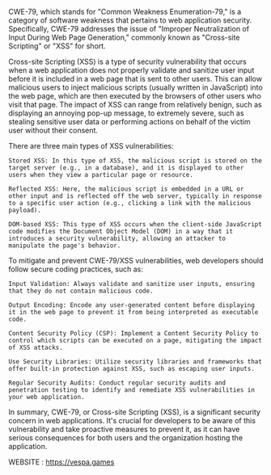 CWE-79, which stands for "Common Weakness Enumeration-79," is a category of software weakness that pertains to web application security. Specifically, CWE-79 addresses the issue of "Improper Neutralization of Input During Web Page Generation," commonly known as "Cross-site Scripting" or "XSS" for short.

Cross-site Scripting (XSS) is a type of security vulnerability that occurs when a web application does not properly validate and sanitize user input before it is included in a web page that is sent to other users. This can allow malicious users to inject malicious scripts (usually written in JavaScript) into the web page, which are then executed by the browsers of other users who visit that page. The impact of XSS can range from relatively benign, such as displaying an annoying pop-up message, to extremely severe, such as stealing sensitive user data or performing actions on behalf of the victim user without their consent.

There are three main types of XSS vulnerabilities:

    Stored XSS: In this type of XSS, the malicious script is stored on the target server (e.g., in a database), and it is displayed to other users when they view a particular page or resource.

    Reflected XSS: Here, the malicious script is embedded in a URL or other input and is reflected off the web server, typically in response to a specific user action (e.g., clicking a link with the malicious payload).

    DOM-based XSS: This type of XSS occurs when the client-side JavaScript code modifies the Document Object Model (DOM) in a way that it introduces a security vulnerability, allowing an attacker to manipulate the page's behavior.

To mitigate and prevent CWE-79/XSS vulnerabilities, web developers should follow secure coding practices, such as:

    Input Validation: Always validate and sanitize user inputs, ensuring that they do not contain malicious code.

    Output Encoding: Encode any user-generated content before displaying it in the web page to prevent it from being interpreted as executable code.

    Content Security Policy (CSP): Implement a Content Security Policy to control which scripts can be executed on a page, mitigating the impact of XSS attacks.

    Use Security Libraries: Utilize security libraries and frameworks that offer built-in protection against XSS, such as escaping user inputs.

    Regular Security Audits: Conduct regular security audits and penetration testing to identify and remediate XSS vulnerabilities in your web application.

In summary, CWE-79, or Cross-site Scripting (XSS), is a significant security concern in web applications. It's crucial for developers to be aware of this vulnerability and take proactive measures to prevent it, as it can have serious consequences for both users and the organization hosting the application.





WEBSITE : https://vespa.games

